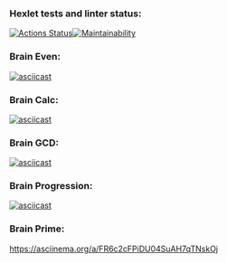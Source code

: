 ### Hexlet tests and linter status:
[![Actions Status](https://github.com/Jickx/python-project-lvl1/workflows/hexlet-check/badge.svg)](https://github.com/Jickx/python-project-lvl1/actions)[![Maintainability](https://api.codeclimate.com/v1/badges/d89213c3aa50faecfc39/maintainability)](https://codeclimate.com/github/Jickx/python-project-lvl1/maintainability)

### Brain Even:
[![asciicast](https://asciinema.org/a/FsAISluGAIdmBoFuIm01PNy8x.svg)](https://asciinema.org/a/FsAISluGAIdmBoFuIm01PNy8x)

### Brain Calc:
[![asciicast](https://asciinema.org/a/vPMW1LWbLXNlGBk8WRDCozlR9.svg)](https://asciinema.org/a/vPMW1LWbLXNlGBk8WRDCozlR9)

### Brain GCD:
[![asciicast](https://asciinema.org/a/OpIjHjAFqpOSJTTI8Xn3jm3wz.svg)](https://asciinema.org/a/OpIjHjAFqpOSJTTI8Xn3jm3wz)

### Brain Progression:
[![asciicast](https://asciinema.org/a/GALQNIdpDH5BxyTpIY3DosopD.svg)](https://asciinema.org/a/GALQNIdpDH5BxyTpIY3DosopD)

### Brain Prime:
https://asciinema.org/a/FR6c2cFPiDU04SuAH7qTNskOj

